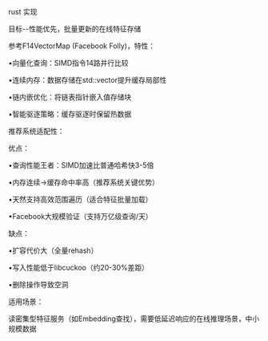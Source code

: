 rust 实现

目标--性能优先，批量更新的在线特征存储

参考F14VectorMap (Facebook Folly)​，​特性​：

•​向量化查询​：SIMD指令14路并行比较

•​连续内存​：数据存储在std::vector提升缓存局部性

•​链内嵌优化​：将链表指针嵌入值存储块

•​智能驱逐策略​：缓存驱逐时保留热数据

​推荐系统适配性​：

​优点​：

•​查询性能王者​：SIMD加速比普通哈希快3-5倍

•内存连续→缓存命中率高​（推荐系统关键优势）

•天然支持高效范围遍历（适合特征批量加载）

•Facebook大规模验证（支持万亿级查询/天）

​缺点​：

•扩容代价大（全量rehash）

•写入性能低于libcuckoo（约20-30%差距）

•删除操作导致空洞


​适用场景​：

​读密集型特征服务（如Embedding查找），需要低延迟响应的在线推理场景，中小规模数据
